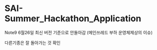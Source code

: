 # SAI-Summer_Hackathon_Application
Note9 6월26일 최신 버전 기준으로 안돌아감 (메인쓰레드 부하 운영체제상의 이슈)
  
다른기종은 잘 돌아가는 것 확인
